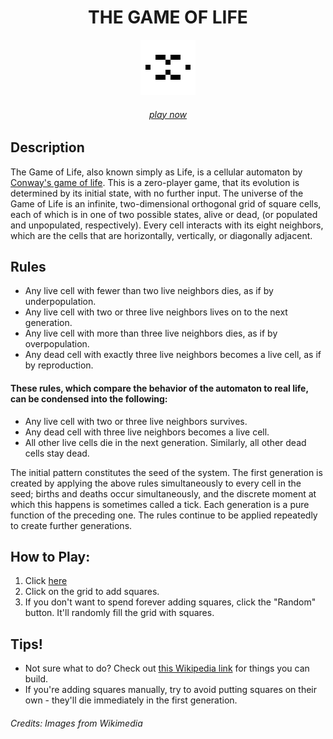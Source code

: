  <h1 align="center" color="gray">THE GAME OF LIFE</h1>
  <p align="center"><img src="/images/object.gif"></img></p>

 <h6 align="center" color="powderblue">
 <a href="https://zatch3301.github.io/Game-of-Life/">play now</a>
 </h4>


## Description
The Game of Life, also known simply as Life, is a cellular automaton by [Conway's game of life](https://en.wikipedia.org/wiki/Conway%27s_Game_of_Life).
This is a zero-player game, that its evolution is determined by its initial state, with no further input.
The universe of the Game of Life is an infinite, two-dimensional orthogonal grid of square cells, each of which is in one of two possible states, alive or dead, (or populated and unpopulated, respectively). 
Every cell interacts with its eight neighbors, which are the cells that are horizontally, vertically, or diagonally adjacent.
## Rules

* Any live cell with fewer than two live neighbors dies, as if by underpopulation.
* Any live cell with two or three live neighbors lives on to the next generation.
* Any live cell with more than three live neighbors dies, as if by overpopulation.
* Any dead cell with exactly three live neighbors becomes a live cell, as if by reproduction.

#### These rules, which compare the behavior of the automaton to real life, can be condensed into the following:

* Any live cell with two or three live neighbors survives.
* Any dead cell with three live neighbors becomes a live cell.
* All other live cells die in the next generation. Similarly, all other dead cells stay dead.

The initial pattern constitutes the seed of the system. The first generation is created by applying the above rules simultaneously to every cell in the seed; births and deaths occur simultaneously, and the discrete moment at which this happens is sometimes called a tick. Each generation is a pure function of the preceding one. The rules continue to be applied repeatedly to create further generations.

## How to Play:
1. Click [here](https://zatch3301.github.io/Game-of-Life/)
2. Click on the grid to add squares.
3. If you don't want to spend forever adding squares, click the "Random" button.  It'll randomly fill the grid with squares.

## Tips!
* Not sure what to do?  Check out [this Wikipedia link](https://en.wikipedia.org/wiki/Conway%27s_Game_of_Life#Examples_of_patterns) for things you can build.
* If you're adding squares manually, try to avoid putting squares on their own - they'll die immediately in the first generation. 



<h6>Credits: Images from Wikimedia</h6>